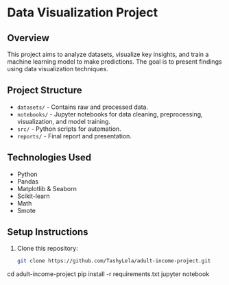 # Data Visualization Project

## Overview
This project aims to analyze datasets, visualize key insights, and train a machine learning model to make predictions. The goal is to present findings using data visualization techniques.

## Project Structure
- `datasets/` - Contains raw and processed data.
- `notebooks/` - Jupyter notebooks for data cleaning, preprocessing, visualization, and model training.
- `src/` - Python scripts for automation.
- `reports/` - Final report and presentation.

## Technologies Used
- Python
- Pandas
- Matplotlib & Seaborn
- Scikit-learn
- Math
- Smote

## Setup Instructions
1. Clone this repository:
   ```sh
   git clone https://github.com/TashyLela/adult-income-project.git
cd adult-income-project
pip install -r requirements.txt
jupyter notebook
